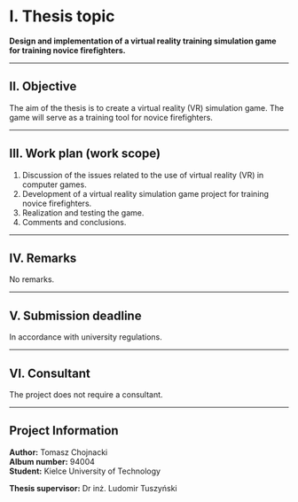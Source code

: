 # I. Thesis topic
**Design and implementation of a virtual reality training simulation game for training novice firefighters.**

---

## II. Objective
The aim of the thesis is to create a virtual reality (VR) simulation game. The game will serve as a training tool for novice firefighters.

---

## III. Work plan (work scope)
1. Discussion of the issues related to the use of virtual reality (VR) in computer games.
2. Development of a virtual reality simulation game project for training novice firefighters.
3. Realization and testing the game.
4. Comments and conclusions.

---

## IV. Remarks
No remarks.

---

## V. Submission deadline
In accordance with university regulations.

---

## VI. Consultant
The project does not require a consultant.

---

## Project Information
**Author:** Tomasz Chojnacki  
**Album number:** 94004  
**Student:** Kielce University of Technology  

**Thesis supervisor:** Dr inż. Ludomir Tuszyński
